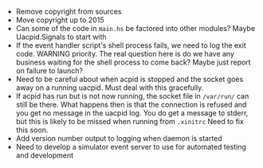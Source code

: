 - Remove copyright from sources
- Move copyright up to 2015
- Can some of the code in `main.hs` be factored into other
  modules? Maybe Uacpid.Signals to start with
- If the event handler script's shell process fails, we need to log
  the exit code. WARNING priority. The real question here is do we
  have any business waiting for the shell process to come back? Maybe
  just report on failure to launch?
- Need to be careful about when acpid is stopped and the socket
  goes away on a running uacpid. Must deal with this gracefully.
- If acpid has run but is not now running, the socket file
  in `/var/run/` can still be there. What happens then is that the
  connection is refused and you get no message in the uacpid log. You
  do get a message to stderr, but this is likely to be missed when
  running from `.xinitrc`  Need to fix this soon.
- Add version number output to logging when daemon is started
- Need to develop a simulator event server to use for automated
  testing and development
